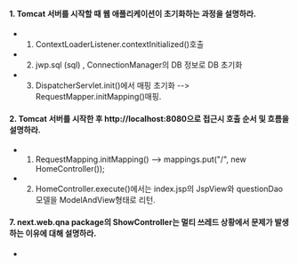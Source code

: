 #### 1. Tomcat 서버를 시작할 때 웹 애플리케이션이 초기화하는 과정을 설명하라.
* 1. ContextLoaderListener.contextInitialized()호출
* 2. jwp.sql (sql) , ConnectionManager의 DB 정보로 DB 초기화
* 3. DispatcherServlet.init()에서 매핑 초기화 --> RequestMapper.initMapping()매핑.

#### 2. Tomcat 서버를 시작한 후 http://localhost:8080으로 접근시 호출 순서 및 흐름을 설명하라.
* 1. RequestMapping.initMapping() --> mappings.put("/", new HomeController());
* 2. HomeController.execute()에서는 index.jsp의 JspView와 questionDao 모델을 ModelAndView형태로 리턴.
  
#### 7. next.web.qna package의 ShowController는 멀티 쓰레드 상황에서 문제가 발생하는 이유에 대해 설명하라.
* 
